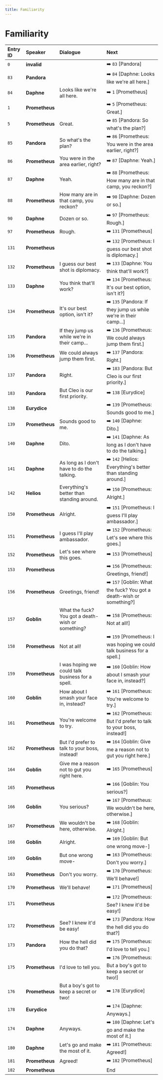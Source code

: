```yaml
---
title: Familiarity
---
```


# Familiarity


| Entry ID | Speaker | Dialogue | Next |
| :------- | :------ | :------- | :------------ |
| `0` | **invalid** |  | ➡️ `83` \[Pandora\] |
| `83` | **Pandora** |  | ➡️ `84` \[Daphne: Looks like we're all here\.\] |
| `84` | **Daphne** | Looks like we're all here\. | ➡️ `1` \[Prometheus\] |
| `1` | **Prometheus** |  | ➡️ `5` \[Prometheus: Great\.\] |
| `5` | **Prometheus** | Great\. | ➡️ `85` \[Pandora: So what's the plan?\] |
| `85` | **Pandora** | So what's the plan? | ➡️ `86` \[Prometheus: You were in the area earlier, right?\] |
| `86` | **Prometheus** | You were in the area earlier, right? | ➡️ `87` \[Daphne: Yeah\.\] |
| `87` | **Daphne** | Yeah\. | ➡️ `88` \[Prometheus: How many are in that camp, you reckon?\] |
| `88` | **Prometheus** | How many are in that camp, you reckon? | ➡️ `90` \[Daphne: Dozen or so\.\] |
| `90` | **Daphne** | Dozen or so\. | ➡️ `97` \[Prometheus: Rough\.\] |
| `97` | **Prometheus** | Rough\. | ➡️ `131` \[Prometheus\] |
| `131` | **Prometheus** |  | ➡️ `132` \[Prometheus: I guess our best shot is diplomacy\.\] |
| `132` | **Prometheus** | I guess our best shot is diplomacy\. | ➡️ `133` \[Daphne: You think that'll work?\] |
| `133` | **Daphne** | You think that'll work? | ➡️ `134` \[Prometheus: It's our best option, isn't it?\] |
| `134` | **Prometheus** | It's our best option, isn't it? | ➡️ `135` \[Pandora: If they jump us while we're in their camp\.\.\.\] |
| `135` | **Pandora** | If they jump us while we're in their camp\.\.\. | ➡️ `136` \[Prometheus: We could always jump them first\.\] |
| `136` | **Prometheus** | We could always jump them first\. | ➡️ `137` \[Pandora: Right\.\] |
| `137` | **Pandora** | Right\. | ➡️ `183` \[Pandora: But Cleo is our first priority\.\] |
| `183` | **Pandora** | But Cleo is our first priority\. | ➡️ `138` \[Eurydice\] |
| `138` | **Eurydice** |  | ➡️ `139` \[Prometheus: Sounds good to me\.\] |
| `139` | **Prometheus** | Sounds good to me\. | ➡️ `140` \[Daphne: Dito\.\] |
| `140` | **Daphne** | Dito\. | ➡️ `141` \[Daphne: As long as I don't have to do the talking\.\] |
| `141` | **Daphne** | As long as I don't have to do the talking\. | ➡️ `142` \[Helios: Everything's better than standing around\.\] |
| `142` | **Helios** | Everything's better than standing around\. | ➡️ `150` \[Prometheus: Alright\.\] |
| `150` | **Prometheus** | Alright\. | ➡️ `151` \[Prometheus: I guess I'll play ambassador\.\] |
| `151` | **Prometheus** | I guess I'll play ambassador\. | ➡️ `152` \[Prometheus: Let's see where this goes\.\] |
| `152` | **Prometheus** | Let's see where this goes\. | ➡️ `153` \[Prometheus\] |
| `153` | **Prometheus** |  | ➡️ `156` \[Prometheus: Greetings, friend\!\] |
| `156` | **Prometheus** | Greetings, friend\! | ➡️ `157` \[Goblin: What the fuck? You got a death\-wish or something?\] |
| `157` | **Goblin** | What the fuck? You got a death\-wish or something? | ➡️ `158` \[Prometheus: Not at all\!\] |
| `158` | **Prometheus** | Not at all\! | ➡️ `159` \[Prometheus: I was hoping we could talk business for a spell\.\] |
| `159` | **Prometheus** | I was hoping we could talk business for a spell\. | ➡️ `160` \[Goblin: How about I smash your face in, instead?\] |
| `160` | **Goblin** | How about I smash your face in, instead? | ➡️ `161` \[Prometheus: You're welcome to try\.\] |
| `161` | **Prometheus** | You're welcome to try\. | ➡️ `162` \[Prometheus: But I'd prefer to talk to your boss, instead\!\] |
| `162` | **Prometheus** | But I'd prefer to talk to your boss, instead\! | ➡️ `164` \[Goblin: Give me a reason not to gut you right here\.\] |
| `164` | **Goblin** | Give me a reason not to gut you right here\. | ➡️ `165` \[Prometheus\] |
| `165` | **Prometheus** |  | ➡️ `166` \[Goblin: You serious?\] |
| `166` | **Goblin** | You serious? | ➡️ `167` \[Prometheus: We wouldn't be here, otherwise\.\] |
| `167` | **Prometheus** | We wouldn't be here, otherwise\. | ➡️ `168` \[Goblin: Alright\.\] |
| `168` | **Goblin** | Alright\. | ➡️ `169` \[Goblin: But one wrong move\-\] |
| `169` | **Goblin** | But one wrong move\- | ➡️ `163` \[Prometheus: Don't you worry\.\] |
| `163` | **Prometheus** | Don't you worry\. | ➡️ `170` \[Prometheus: We'll behave\!\] |
| `170` | **Prometheus** | We'll behave\! | ➡️ `171` \[Prometheus\] |
| `171` | **Prometheus** |  | ➡️ `172` \[Prometheus: See? I knew it'd be easy\!\] |
| `172` | **Prometheus** | See? I knew it'd be easy\! | ➡️ `173` \[Pandora: How the hell did you do that?\] |
| `173` | **Pandora** | How the hell did you do that? | ➡️ `175` \[Prometheus: I'd love to tell you\.\] |
| `175` | **Prometheus** | I'd love to tell you\. | ➡️ `176` \[Prometheus: But a boy's got to keep a secret or two\!\] |
| `176` | **Prometheus** | But a boy's got to keep a secret or two\! | ➡️ `178` \[Eurydice\] |
| `178` | **Eurydice** |  | ➡️ `174` \[Daphne: Anyways\.\] |
| `174` | **Daphne** | Anyways\. | ➡️ `180` \[Daphne: Let's go and make the most of it\.\] |
| `180` | **Daphne** | Let's go and make the most of it\. | ➡️ `181` \[Prometheus: Agreed\!\] |
| `181` | **Prometheus** | Agreed\! | ➡️ `182` \[Prometheus\] |
| `182` | **Prometheus** |  | End |
